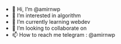 - 👋 Hi, I’m @amirnwp
- 👀 I’m interested in algorithm 
- 🌱 I’m currently learning webdev  
- 💞️ I’m looking to collaborate on 
- 📫 How to reach me telegram : @amirnwp

<!---
amirnwp/amirnwp is a ✨ special ✨ repository because its `README.md` (this file) appears on your GitHub profile.
You can click the Preview link to take a look at your changes.
--->

